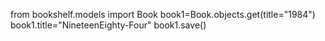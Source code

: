 from bookshelf.models import Book
book1=Book.objects.get(title="1984")
book1.title="NineteenEighty-Four"
book1.save()